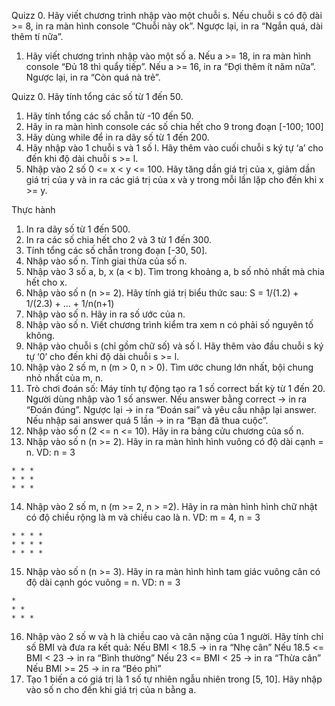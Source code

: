 Quizz
0. Hãy viết chương trình nhập vào một chuỗi s. Nếu chuỗi s có độ dài >= 8, in ra màn hình console “Chuỗi này ok”. 
Ngược lại, in ra “Ngắn quá, dài thêm tí nữa”.
1. Hãy viết chương trình nhập vào một số a. 
Nếu a >= 18, in ra màn hình console “Đủ 18 thì quẩy tiếp”. 
Nếu a >= 16, in ra “Đợi thêm ít năm nữa”. 
Ngược lại, in ra “Còn quá nà trẻ”.

Quizz
0. Hãy tính tổng các số từ 1 đến 50.
1. Hãy tính tổng các số chẵn từ -10 đến 50.
2. Hãy in ra màn hình console các số chia hết cho 9 trong đoạn [-100; 100]
3. Hãy dùng while để in ra dãy số từ 1 đến 200.
4. Hãy nhập vào 1 chuỗi s và 1 số l. Hãy thêm vào cuối chuỗi s ký tự ‘a’ cho đến khi độ dài chuỗi s >= l.
5. Nhập vào 2 số 0 <= x < y <= 100. Hãy tăng dần giá trị của x, giảm dần giá trị của y và in ra các giá trị của x và y trong mỗi lần lặp cho đến khi x >= y.


Thực hành
1. In ra dãy số từ 1 đến 500.
2. In ra các số chia hết cho 2 và 3 từ 1 đến 300.
3. Tính tổng các số chẵn trong đoạn [-30, 50].
4. Nhập vào số n. Tính giai thừa của số n.
5. Nhập vào 3 số a, b, x (a < b). Tìm trong khoảng a, b số nhỏ nhất mà chia hết cho x. 
6. Nhập vào số n (n >= 2). Hãy tính giá trị biểu thức sau:
    S = 1/(1.2) + 1/(2.3) + ... + 1/n(n+1)
7. Nhập vào số n. Hãy in ra số ước của n.
8. Nhập vào số n. Viết chương trình kiểm tra xem n có phải số nguyên tố không.
9. Nhập vào chuỗi s (chỉ gồm chữ số) và số l. Hãy thêm vào đầu chuỗi s ký tự ‘0’ cho đến khi độ dài chuỗi s >= l.
10. Nhập vào 2 số m, n (m > 0, n > 0). Tìm ước chung lớn nhất, bội chung nhỏ nhất của m, n.
11. Trò chơi đoán số:
Máy tính tự động tạo ra 1 số correct bất kỳ từ 1 đến 20.
Người dùng nhập vào 1 số answer. Nếu answer bằng correct → in ra “Đoán đúng”.
Ngược lại → in ra “Đoán sai” và yêu cầu nhập lại answer.
Nếu nhập sai answer quá 5 lần → in ra “Bạn đã thua cuộc”.
12. Nhập vào số n (2 <= n <= 10). Hãy in ra bảng cửu chương của số n.
13. Nhập vào số n (n >= 2). Hãy in ra màn hình hình vuông có độ dài cạnh = n.
VD: n = 3
```
* * *
* * *
* * *
```

14. Nhập vào 2 số m, n (m >= 2, n > =2). Hãy in ra màn hình hình chữ nhật có độ chiều rộng là m và chiều cao là n.
VD: m = 4, n = 3
```
* * * *
* * * *
* * * *
```

15. Nhập vào số n (n >= 3). Hãy in ra màn hình hình tam giác vuông cân có độ dài cạnh góc vuông = n.
VD: n = 3
```
*
* *
* * *
```
16. Nhập vào 2 số w và h là chiều cao và cân nặng của 1 người. Hãy tính chỉ số BMI và đưa ra kết quả:
Nếu BMI < 18.5 → in ra “Nhẹ cân”
Nếu 18.5 <= BMI < 23 → in ra “Bình thường” 
Nếu 23 <= BMI < 25 → in ra “Thừa cân”
Nếu BMI >= 25 → in ra “Béo phì”
17. Tạo 1 biến a có giá trị là 1 số tự nhiên ngẫu nhiên trong [5, 10]. Hãy nhập vào số n cho đến khi giá trị của n bằng a.